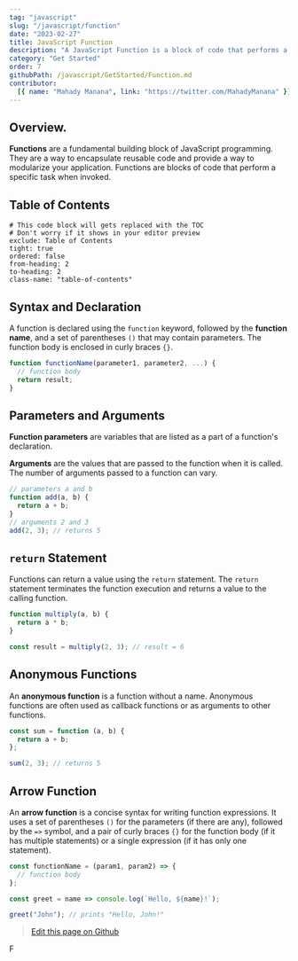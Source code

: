 ```yaml
---
tag: "javascript"
slug: "/javascript/function"
date: "2023-02-27"
title: JavaScript Function
description: "A JavaScript Function is a block of code that performs a specific task or set of tasks. A way to encapsulate reusable code and provide a way to modularize your application."
category: "Get Started"
order: 7
githubPath: /javascript/GetStarted/Function.md
contributor:
  [{ name: "Mahady Manana", link: "https://twitter.com/MahadyManana" }]
---
```


## Overview.

**Functions** are a fundamental building block of JavaScript programming. They are a way to encapsulate reusable code and provide a way to modularize your application. Functions are blocks of code that perform a specific task when invoked.

## Table of Contents

```toc
# This code block will gets replaced with the TOC
# Don't worry if it shows in your editor preview
exclude: Table of Contents
tight: true
ordered: false
from-heading: 2
to-heading: 2
class-name: "table-of-contents"
```

## Syntax and Declaration

A function is declared using the `function` keyword, followed by the **function name**, and a set of parentheses `()` that may contain parameters. The function body is enclosed in curly braces `{}`.

```javascript
function functionName(parameter1, parameter2, ...) {
  // function body
  return result;
}
```

## Parameters and Arguments

**Function parameters** are variables that are listed as a part of a function's declaration.

**Arguments** are the values that are passed to the function when it is called. The number of arguments passed to a function can vary.

```javascript
// parameters a and b
function add(a, b) {
  return a + b;
}
// arguments 2 and 3
add(2, 3); // returns 5
```

## `return` Statement

Functions can return a value using the `return` statement. The `return` statement terminates the function execution and returns a value to the calling function.

```javascript
function multiply(a, b) {
  return a * b;
}

const result = multiply(2, 3); // result = 6
```

## Anonymous Functions

An **anonymous function** is a function without a name. Anonymous functions are often used as callback functions or as arguments to other functions.

```javascript
const sum = function (a, b) {
  return a + b;
};

sum(2, 3); // returns 5
```

## Arrow Function

An **arrow function** is a concise syntax for writing function expressions. It uses a set of parentheses `()` for the parameters (if there are any), followed by the `=>` symbol, and a pair of curly braces `{}` for the function body (if it has multiple statements) or a single expression (if it has only one statement).

```javascript
const functionName = (param1, param2) => {
  // function body
};
```

```javascript
const greet = name => console.log(`Hello, ${name}!`);

greet("John"); // prints "Hello, John!"
```

> <a href="https://github.com/mahady-manana/betatuto-docs/tree/main/docs/javascript/GetStarted/Function.md" target="_blank">Edit this page on Github</a>

F

